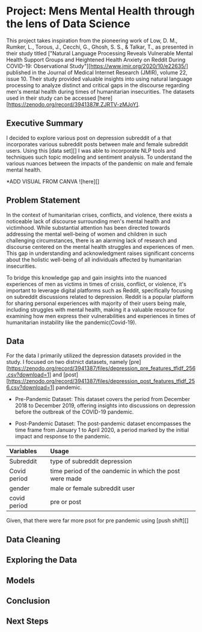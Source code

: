 # Project: Mens Mental Health through the lens of Data Science
This project takes inspiration from the pioneering work of Low, D. M., Rumker, L., Torous, J., Cecchi, G., Ghosh, S. S., & Talkar, T., as presented in their study titled ["Natural Language Processing Reveals Vulnerable Mental Health Support Groups and Heightened Health Anxiety on Reddit During COVID-19: Observational Study"][https://www.jmir.org/2020/10/e22635/] published in the Journal of Medical Internet Research (JMIR), volume 22, issue 10. Their study provided valuable insights into using natural language processing to analyze distinct and critical gaps in the discourse regarding men's mental health during times of humanitarian insecurities. The datasets used in their study can be accessed [here][https://zenodo.org/record/3941387#.ZJRTV-zMJoY].

## Executive Summary
I decided to explore various post on depression subreddit of a that incorporates various subreddit posts between male and female subreddit users. Using this [data set][] I was able to incorporate NLP tools and techniques such topic modeling and sentiment analysis. To understand the various nuances between the impacts of the pandemic on male and female mental health. 

*ADD VISUAL FROM CANVA ![here][]

## Problem Statement
In the context of humanitarian crises, conflicts, and violence, there exists a noticeable lack of discourse surrounding men's mental health and victimhood. While substantial attention has been directed towards addressing the mental well-being of women and children in such challenging circumstances, there is an alarming lack of research and discourse centered on the mental health struggles and experiences of men. This gap in understanding and acknowledgment raises significant concerns about the holistic well-being of all individuals affected by humanitarian insecurities.

To bridge this knowledge gap and gain insights into the nuanced experiences of men as victims in times of crisis, conflict, or violence, it's important to leverage digital platforms such as Reddit, specifically focusing on subreddit discussions related to depression. Reddit is a popular platform for sharing personal experiences with majority of their users being male, including struggles with mental health, making it a valuable resource for examining how men express their vulnerabilities and experiences in times of humanitarian instability like the pandemic(Covid-19). 

## Data
For the data I primarily utilized the depression datasets provided in the study. I focused on two distnict datasets, namely [pre][https://zenodo.org/record/3941387/files/depression_pre_features_tfidf_256.csv?download=1] and [post][https://zenodo.org/record/3941387/files/depression_post_features_tfidf_256.csv?download=1] pandemic. 

* Pre-Pandemic Dataset: This dataset covers the period from December 2018 to December 2019, offering insights into discussions on depression before the outbreak of the COVID-19 pandemic.

* Post-Pandemic Dataset: The post-pandemic dataset encompasses the time frame from January 1 to April 2020, a period marked by the initial impact and response to the pandemic.

|Variables|Usage|
|:---|:---|
|Subreddit|type of subreddit depression|
|Covid period|time period of the oandemic in which the post were made|
|gender|male or female subreddit user|
|covid period|pre or post|

Given, that there were far more psot for pre pandemic using [push shift][] 
## Data Cleaning

## Exploring the Data

## Models 

## Conclusion

## Next Steps

